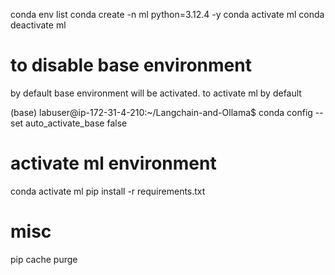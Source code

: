conda env list
conda create -n ml python=3.12.4 -y
    conda activate ml
    conda deactivate ml
# to disable base environment    
by default base environment will be activated.
to activate ml by default

(base) labuser@ip-172-31-4-210:~/Langchain-and-Ollama$ conda config --set auto_activate_base false

# activate ml environment
conda activate ml
pip install -r requirements.txt 

# misc
pip cache purge
